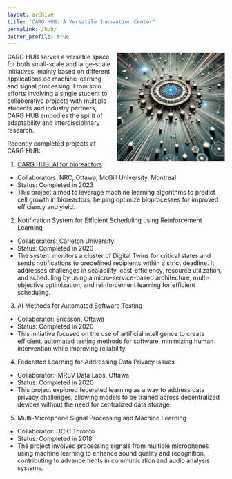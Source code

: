 ```yaml
---
layout: archive
title: "CARG HUB: A Versatile Innovation Center"
permalink: /hub/
author_profile: true
---
```

<div style="float: right; margin: 0 0 10px 10px;">
  <img src="/images/hub.png" alt="HUB projects" width="250"/>
</div>

CARG HUB serves a versatile space for both small-scale and large-scale initiatives, mainly based on different applications od machine learning and signal processing. From solo efforts involving a single student to collaborative projects with multiple students and industry partners, CARG HUB embodies the spirit of adaptability and interdisciplinary research.

Recently completed projects at CARG HUB:

1. [CARG HUB: AI for bioreactors](/hub/hub-1)
- Collaborators: NRC, Ottawa; McGill University, Montreal
- Status: Completed in 2023
- This project aimed to leverage machine learning algorithms to predict cell growth in bioreactors, helping optimize bioprocesses for improved efficiency and yield.

2. Notification System for Efficient Scheduling using Reinforcement Learning
- Collaborators: Carleton University
- Status: Completed in 2023
- The system monitors a cluster of Digital Twins for critical states and sends notifications to predefined recipients within a strict deadline. It addresses challenges in scalability, cost-efficiency, resource utilization, and scheduling by using a micro-service-based architecture, multi-objective optimization, and reinforcement learning for efficient scheduling.

3. AI Methods for Automated Software Testing
- Collaborator: Ericsson, Ottawa
- Status: Completed in 2020
- This initiative focused on the use of artificial intelligence to create efficient, automated testing methods for software, minimizing human intervention while improving reliability.

4. Federated Learning for Addressing Data Privacy Issues
- Collaborator: IMRSV Data Labs, Ottawa
- Status: Completed in 2020
- This project explored federated learning as a way to address data privacy challenges, allowing models to be trained across decentralized devices without the need for centralized data storage.

5. Multi-Microphone Signal Processing and Machine Learning
- Collaborator: UCIC Toronto
- Status: Completed in 2018
- The project involved processing signals from multiple microphones using machine learning to enhance sound quality and recognition, contributing to advancements in communication and audio analysis systems.
